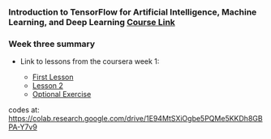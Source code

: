 ### Introduction to TensorFlow for Artificial Intelligence, Machine Learning, and Deep Learning   [Course Link](https://www.coursera.org/learn/introduction-tensorflow)

### Week three summary

- Link to lessons from the coursera week 1: 

    - [First Lesson](https://colab.research.google.com/github/lmoroney/dlaicourse/blob/master/Course%201%20-%20Part%206%20-%20Lesson%202%20-%20Notebook.ipynb)
    - [Lesson 2](https://colab.research.google.com/github/lmoroney/dlaicourse/blob/master/Course%201%20-%20Part%206%20-%20Lesson%203%20-%20Notebook.ipynb)
    - [Optional Exercise](https://colab.research.google.com/github/lmoroney/dlaicourse/blob/master/Exercises/Exercise%203%20-%20Convolutions/Exercise%203%20-%20Question.ipynb)
    
    
codes at: https://colab.research.google.com/drive/1E94MtSXiOgbe5PQMe5KKDh8GBPA-Y7v9

